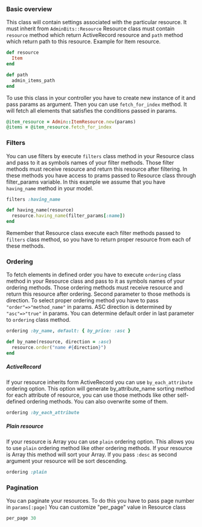 ### Basic overview

This class will contain settings associated with the particular resource.
It must inherit from `AdminBits::Resource`
Resource class must contain `resource` method which return ActiveRecord resource and `path` method which return path to this resource.
Example for Item resource.
```ruby
def resource
  Item
end

def path
  admin_items_path
end
```

To use this class in your controller you have to create new instance of it and pass params as argument. Then you can use `fetch_for_index` method. It will fetch all elements that satisfies the conditions passed in params.
```ruby
@item_resource = Admin::ItemResource.new(params)
@items = @item_resource.fetch_for_index
```

### Filters

You can use filters by execute `filters` class method in your Resource class and pass to it as symbols names of your filter methods. Those filter methods must receive resource and return this resource after filtering. In these methods you have access to prams passed to Resource class through filter_params variable.
In this example we assume that you have `having_name` method in your model.
```ruby
filters :having_name

def having_name(resource)
  resource.having_name(filter_params[:name])
end
```
Remember that Resource class execute each filter methods passed to `filters` class method, so you have to return proper resource from each of these methods.

### Ordering

To fetch elements in defined order you have to execute `ordering` class method in your Resource class and pass to it as symbols names of your ordering methods. Those ordering methods must receive resource and return this resource after ordering. Second parameter to those methods is direction.
To select proper ordering method you have to pass `"order"=>"method_name"` in params. ASC direction is determined by `"asc"=>"true"` in params.
You can determine default order in last parameter to `ordering` class method.

```ruby
ordering :by_name, default: { by_price: :asc }

def by_name(resource, direction = :asc)
  resource.order("name #{direction}")
end
```
##### ActiveRecord
 If your resource inherits form ActiveRecord you can use `by_each_attribute` ordering option. This option will generate by_attribute_name sorting method for each attribute of resource, you can use those methods like other self-defined ordering methods. You can also overwrite some of them.
```ruby
ordering :by_each_attribute
```
##### Plain resource
If your resource is Array you can use `plain` ordering option. This allows you to use `plain` ordering method like other ordering methods. If your resource is Array this method will sort your Array. If you pass `:desc` as second argument your resource will be sort descending.
```ruby
ordering :plain
```
### Pagination
You can paginate your resources. To do this you have to pass page number in `params[:page]` You can customize "per_page" value in Resource class
```ruby
per_page 30
```
